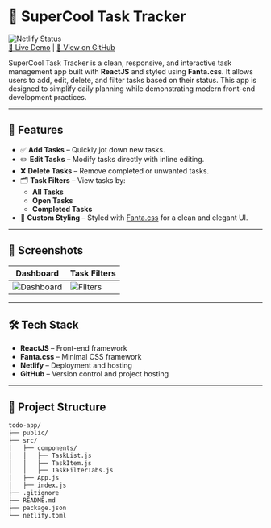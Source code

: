 # 📝 SuperCool Task Tracker

![Netlify Status](https://api.netlify.com/api/v1/badges/YOUR-BADGE-ID/deploy-status)  
[🔗 Live Demo](https://supercooltasktracker.netlify.app/) | [📂 View on GitHub](https://github.com/YOUR_USERNAME/todo-app)

SuperCool Task Tracker is a clean, responsive, and interactive task management app built with **ReactJS** and styled using **Fanta.css**. It allows users to add, edit, delete, and filter tasks based on their status. This app is designed to simplify daily planning while demonstrating modern front-end development practices.

---

## 🚀 Features

- ✅ **Add Tasks** – Quickly jot down new tasks.
- ✏️ **Edit Tasks** – Modify tasks directly with inline editing.
- ❌ **Delete Tasks** – Remove completed or unwanted tasks.
- 🗂️ **Task Filters** – View tasks by:
  - **All Tasks**
  - **Open Tasks**
  - **Completed Tasks**
- 🎨 **Custom Styling** – Styled with [Fanta.css](https://fanta-css.netlify.app) for a clean and elegant UI.

---

## 📸 Screenshots

| Dashboard | Task Filters |
|----------|---------------|
| ![Dashboard](screenshots/dashboard.png) | ![Filters](screenshots/filters.png) |

---

## 🛠 Tech Stack

- **ReactJS** – Front-end framework
- **Fanta.css** – Minimal CSS framework
- **Netlify** – Deployment and hosting
- **GitHub** – Version control and project hosting

---

## 📁 Project Structure

```bash
todo-app/
├── public/
├── src/
│   ├── components/
│   │   ├── TaskList.js
│   │   ├── TaskItem.js
│   │   ├── TaskFilterTabs.js
│   ├── App.js
│   ├── index.js
├── .gitignore
├── README.md
├── package.json
└── netlify.toml

